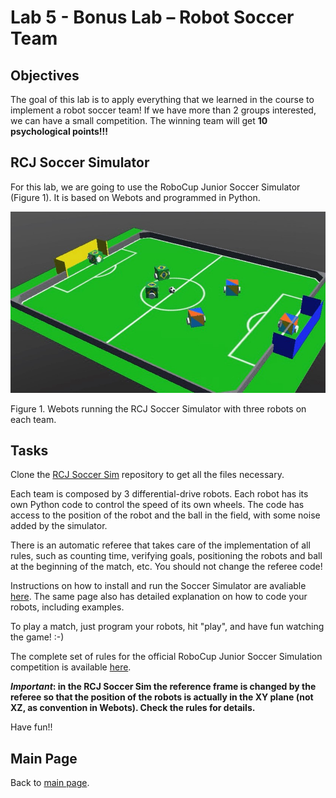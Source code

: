 # Lab 5 - Bonus Lab – Robot Soccer Team

## Objectives
The goal of this lab is to apply everything that we learned in the course to implement a robot soccer team! If we have more than 2 groups interested, we can have a small competition. The winning team will get **10 psychological points!!!**

## RCJ Soccer Simulator
For this lab, we are going to use the RoboCup Junior Soccer Simulator (Figure 1). It is based on Webots and programmed in Python. 

![Soccer Sim screenshot](../Lab5/Soccer_Sim.jpg)
 
Figure 1. Webots running the RCJ Soccer Simulator with three robots on each team.

## Tasks

Clone the [RCJ Soccer Sim](https://github.com/RoboCupJuniorTC/rcj-soccer-sim) repository to get all the files necessary. 

Each team is composed by 3 differential-drive robots. Each robot has its own Python code to control the speed of its own wheels. The code has access to the position of the robot and the ball in the field, with some noise added by the simulator. 

There is an automatic referee that takes care of the implementation of all rules, such as counting time, verifying goals, positioning the robots and ball at the beginning of the match, etc. You should not change the referee code!

Instructions on how to install and run the Soccer Simulator are avaliable [here](https://robocupjuniortc.github.io/rcj-soccer-sim/). The same page also has detailed explanation on how to code your robots, including examples.

To play a match, just program your robots, hit "play", and have fun watching the game! :-)

The complete set of rules for the official RoboCup Junior Soccer Simulation competition is available [here](https://github.com/RoboCupJuniorTC/soccer-rules-simulation/raw/master/rules.pdf).

**_Important_: in the RCJ Soccer Sim the reference frame is changed by the referee so that the position of the robots is actually in the XY plane (not XZ, as convention in Webots). Check the rules for details.**

Have fun!!

## Main Page
Back to [main page](../README.md).
